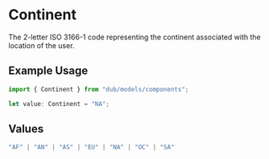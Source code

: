 # Continent

The 2-letter ISO 3166-1 code representing the continent associated with the location of the user.

## Example Usage

```typescript
import { Continent } from "dub/models/components";

let value: Continent = "NA";
```

## Values

```typescript
"AF" | "AN" | "AS" | "EU" | "NA" | "OC" | "SA"
```